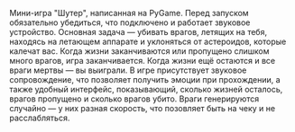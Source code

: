 Мини-игра "Шутер", написанная на PyGame. Перед запуском обязательно убедиться, что подключено и работает звуковое устройство. Основная задача — убивать врагов, летящих на тебя, находясь на летающем аппарате и уклоняться от астероидов, которые калечат вас. Когда жизни заканчиваются или пропущено слишком много врагов, игра заканчивается. Когда жизни ещё остаются и все враги мертвы — вы выиграли. В игре присутствует звуковое сопровождение, что позволяет получить эмоции при прохождении, а также удобный интерфейс, показывающий, сколько жизней осталось, врагов пропущено и сколько врагов убито. Враги генерируются случайно — у них разная скорость, что позовляет быть на чеку и не расслабляться.

